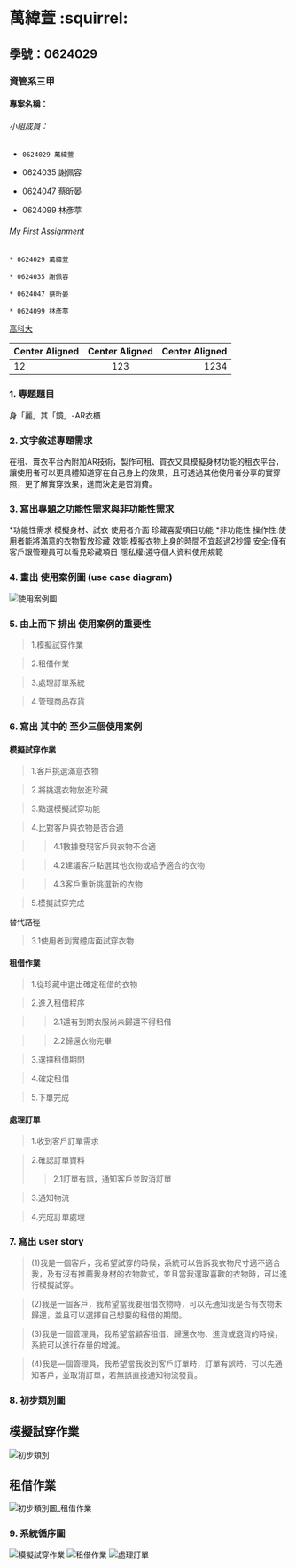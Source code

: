 # 萬緯萱 :squirrel:

## 學號：0624029

### 資管系三甲

#### 專案名稱：

###### 小組成員：

* `0624029 萬緯萱`

* 0624035 謝佩容

* 0624047 蔡昕晏

* 0624099 林彥葶

###### My First Assignment


```
* 0624029 萬緯萱

* 0624035 謝佩容

* 0624047 蔡昕晏

* 0624099 林彥葶
```

[高科大](https://www.nkust.edu.tw)

|Center Aligned|Center Aligned|Center Aligned|
|:------|:------:|------:|
|12|123|1234|

### 1.	專題題目
身「麗」其「鏡」-AR衣櫃
### 2.	文字敘述專題需求
在租、賣衣平台內附加AR技術，製作可租、買衣又具模擬身材功能的租衣平台，讓使用者可以更具體知道穿在自己身上的效果，且可透過其他使用者分享的實穿照，更了解實穿效果，進而決定是否消費。
### 3.	寫出專題之功能性需求與非功能性需求
*功能性需求
模擬身材、試衣
使用者介面
珍藏喜愛項目功能
*非功能性
操作性:使用者能將滿意的衣物暫放珍藏
效能:模擬衣物上身的時間不宜超過2秒鐘
安全:僅有客戶跟管理員可以看見珍藏項目
隱私權:遵守個人資料使用規範
### 4.	畫出 使用案例圖 (use case diagram)


![使用案例圖](使用案例.png "使用案例")



### 5.	由上而下 排出 使用案例的重要性

>1.模擬試穿作業

>2.租借作業

>3.處理訂單系統

>4.管理商品存貨


### 6.	寫出 其中的 至少三個使用案例

#### 模擬試穿作業

>1.客戶挑選滿意衣物

>2.將挑選衣物放進珍藏 

>3.點選模擬試穿功能

>4.比對客戶與衣物是否合適

>>4.1數據發現客戶與衣物不合適

>>4.2建議客戶點選其他衣物或給予適合的衣物

>>4.3客戶重新挑選新的衣物

>5.模擬試穿完成

替代路徑
>3.1使用者到實體店面試穿衣物

#### 租借作業

>1.從珍藏中選出確定租借的衣物

>2.進入租借程序

>>2.1還有到期衣服尚未歸還不得租借

>>2.2歸還衣物完畢

>3.選擇租借期間

>4.確定租借

>5.下單完成

#### 處理訂單

>1.收到客戶訂單需求

>2.確認訂單資料
>>2.1訂單有誤，通知客戶並取消訂單

>3.通知物流

>4.完成訂單處理


### 7. 寫出 user story 

>(1)我是一個客戶，我希望試穿的時候，系統可以告訴我衣物尺寸適不適合我，及有沒有推薦我身材的衣物款式，並且當我選取喜歡的衣物時，可以進行模擬試穿。

>(2)我是一個客戶，我希望當我要租借衣物時，可以先通知我是否有衣物未歸還，並且可以選擇自己想要的租借的期間。

>(3)我是一個管理員，我希望當顧客租借、歸還衣物、進貨或退貨的時候，系統可以進行存量的增減。

>(4)我是一個管理員，我希望當我收到客戶訂單時，訂單有誤時，可以先通知客戶，並取消訂單，若無誤直接通知物流發貨。

### 8.  初步類別圖 

## 模擬試穿作業

![初步類別](初步類別.png "初步類別")

## 租借作業

![初步類別圖_租借作業](初步類別圖_租借作業.png "初步類別圖_租借作業")


### 9.  系統循序圖 
![模擬試穿作業](模擬試穿作業2.jpg "模擬試穿作業")
![租借作業](租借作業2.jpg "租借作業")
![處理訂單](處理訂單系統4.jpg "處理訂單")

